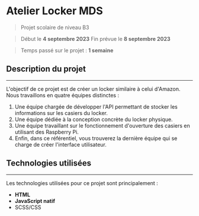 # Atelier Locker MDS
> Projet scolaire de niveau B3

> Début le **4 septembre 2023**
> Fin prévue le **8 septembre 2023**

> Temps passé sur le projet : **1 semaine**

## Description du projet

---

L'objectif de ce projet est de créer un locker similaire à celui d'Amazon. Nous travaillons en quatre équipes distinctes : 
1. Une équipe chargée de développer l'API permettant de stocker les informations sur les casiers du locker.
2. Une équipe dédiée à la conception concrète du locker physique.
3. Une équipe travaillant sur le fonctionnement d'ouverture des casiers en utilisant des Raspberry Pi.
4. Enfin, dans ce référentiel, vous trouverez la dernière équipe qui se charge de créer l'interface utilisateur.

## Technologies utilisées

---

Les technologies utilisées pour ce projet sont principalement :
- **HTML**
- **JavaScript natif**
- SCSS/CSS
